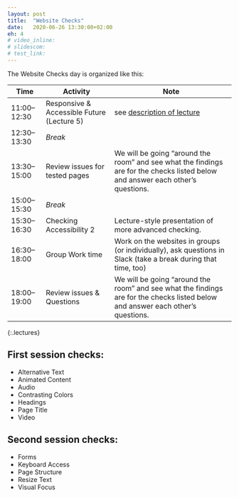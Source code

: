 ```yaml
---
layout: post
title:  "Website Checks"
date:   2020-06-26 13:30:00+02:00
eh: 4
# video_inline:
# slidescom:
# test_link:
---
```


The Website Checks day is organized like this:

| Time        | Activity                                   | Note                                                                                                                            |
| ----------- | ------------------------------------------ | ------------------------------------------------------------------------------------------------------------------------------- |
| 11:00–12:30 | Responsive & Accessible Future (Lecture 5) | see [description of lecture](/cos19/a11y-checking/)                                                                             |
| 12:30–13:30 | _Break_                                    |                                                                                                                                 |
| 13:30–15:00 | Review issues for tested pages             | We will be going “around the room” and see what the findings are for the checks listed below and answer each other’s questions. |
| 15:00–15:30 | _Break_                                    |                                                                                                                                 |
| 15:30–16:30 | Checking Accessibility 2                   | Lecture-style presentation of more advanced checking.                                                                           |
| 16:30–18:00 | Group Work time                            | Work on the websites in groups (or individually), ask questions in Slack (take a break during that time, too)                  |
| 18:00–19:00 | Review issues & Questions                  | We will be going “around the room” and see what the findings are for the checks listed below and answer each other’s questions. |
{:.lectures}

## First session checks:

* Alternative Text
* Animated Content
* Audio
* Contrasting Colors
* Headings
* Page Title
* Video

## Second session checks:

* Forms
* Keyboard Access
* Page Structure
* Resize Text
* Visual Focus